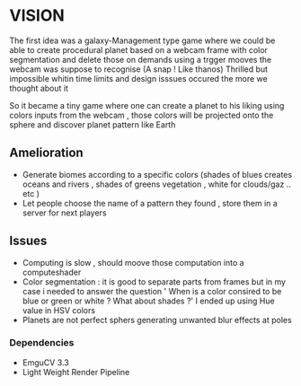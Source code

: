 # VISION

The first idea was a galaxy-Management type game where we could be able to create procedural planet based on a webcam frame with color segmentation and delete those on demands using a trgger mooves the webcam was suppose to recognise (A snap ! Like thanos)
Thrilled but impossible whitin time limits and design isssues occured the more we thought about it 

So it became a tiny game where one can create a planet to his liking using colors inputs from the webcam , those colors will be projected onto the sphere and discover planet pattern like Earth

## Amelioration
- Generate biomes according to a specific colors (shades of blues creates oceans and rivers , shades of greens vegetation , white for clouds/gaz .. etc )
- Let people choose the name of a pattern they found , store them in a server for next players

## Issues 
- Computing is slow , should moove those computation into a computeshader
- Color segmentation : it is good to separate parts from frames but in my case i needed to answer the question ' When is a color consired to be blue or green or white ? What about shades ?' I ended up using Hue value in HSV colors 
- Planets are not perfect sphers generating unwanted blur effects at poles


### Dependencies 
- EmguCV 3.3
- Light Weight Render Pipeline
